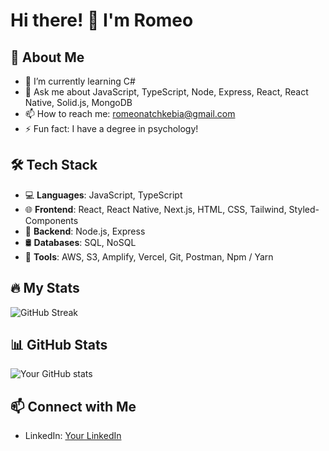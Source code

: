 # Hi there! 👋 I'm Romeo

## 🚀 About Me
- 🌱 I’m currently learning C#
- 💬 Ask me about JavaScript, TypeScript, Node, Express, React, React Native, Solid.js, MongoDB
- 📫 How to reach me: romeonatchkebia@gmail.com
- ⚡ Fun fact: I have a degree in psychology!

## 🛠 Tech Stack
- 💻 **Languages**: JavaScript, TypeScript
- 🌐 **Frontend**: React, React Native, Next.js, HTML, CSS, Tailwind, Styled-Components
- 🚀 **Backend**: Node.js, Express
- 🛢 **Databases**: SQL, NoSQL
- 🔧 **Tools**: AWS, S3, Amplify, Vercel, Git, Postman, Npm / Yarn

## 🔥 My Stats
![GitHub Streak](https://github-readme-streak-stats.herokuapp.com/?user=romeonatchkebia&theme=dark)

## 📊 GitHub Stats
![Your GitHub stats](https://github-readme-stats.vercel.app/api?username=romeonatchkebia&show_icons=true&theme=dark)

## 📫 Connect with Me
- LinkedIn: [Your LinkedIn](https://www.linkedin.com/in/romeo-natchkebia-13a69925b)


